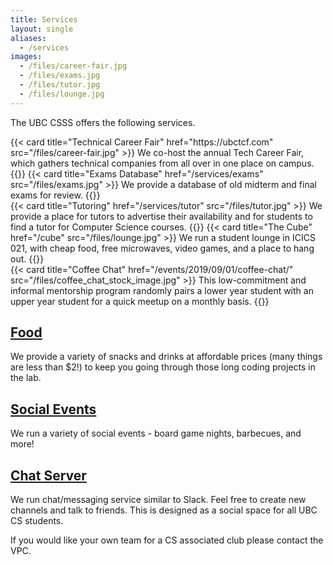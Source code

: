 ```yaml
---
title: Services
layout: single
aliases:
  - /services
images:
  - /files/career-fair.jpg
  - /files/exams.jpg
  - /files/tutor.jpg
  - /files/lounge.jpg
---
```


The UBC CSSS offers the following services.

<div class="card-deck mb-3">
  {{< card title="Technical Career Fair" href="https://ubctcf.com" src="/files/career-fair.jpg" >}}
    We co-host the annual Tech Career Fair, which gathers technical companies from all over in one place on campus.
  {{</ card >}}
  {{< card title="Exams Database" href="/services/exams" src="/files/exams.jpg" >}}
    We provide a database of old midterm and final exams for review.
  {{</ card >}}
</div>
<div class="card-deck mb-3">
  {{< card title="Tutoring" href="/services/tutor" src="/files/tutor.jpg" >}}
    We provide a place for tutors to advertise their availability and for students to find a tutor for Computer Science courses.
  {{</ card >}}
  {{< card title="The Cube" href="/cube" src="/files/lounge.jpg" >}}
    We run a student lounge in ICICS 021, with cheap food, free microwaves, video games, and a place to hang out.
  {{</ card >}}
</div>
<div class="card-deck single-card mb-3">
  {{< card title="Coffee Chat" href="/events/2019/09/01/coffee-chat/" src="/files/coffee_chat_stock_image.jpg" >}}
     This low-commitment and informal mentorship program randomly pairs a lower year student with an upper year student for a quick meetup on a monthly basis. 
  {{</ card >}}
</div>

## [Food](cube/menu)

We provide a variety of snacks and drinks at affordable prices (many things are
less than \$2!) to keep you going through those long coding projects in the lab.

## [Social Events](/events)

We run a variety of social events - board game nights, barbecues, and more!

## [Chat Server](https://chat.ubccsss.org)

We run chat/messaging service similar to Slack. Feel free to create new channels
and talk to friends. This is designed as a social space for all UBC CS students.

If you would like your own team for a CS associated club please contact the VPC.
